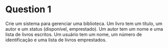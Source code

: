 # Question 1

Crie um sistema para gerenciar uma biblioteca. Um livro tem um título, um autor e um status (disponível, emprestado). Um autor tem um nome e uma lista de livros escritos. Um usuário tem um nome, um número de identificação e uma lista de livros emprestados.